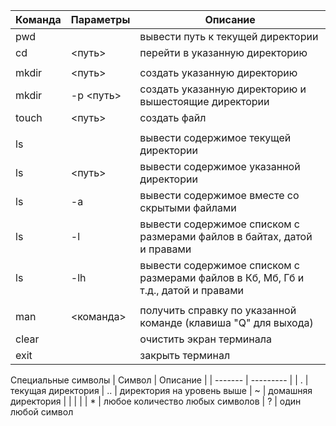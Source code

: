 | Команда | Параметры | Описание |
| ------- | --------- | -------- |
| pwd | | вывести путь к текущей директории  |
| cd | <путь> | перейти в указанную директорию  |
|  | |   |
| mkdir  | <путь>  | создать указанную директорию
| mkdir  | -p <путь>  | создать указанную директорию и вышестоящие директории
| touch  | <путь>  | создать файл
|  | |   |
| ls  |  | вывести содержимое текущей директории  |
| ls  | <путь>  | вывести содержимое указанной директории
| ls  | -a  | вывести содержимое вместе со скрытыми файлами
| ls  | -l  | вывести содержимое списком с размерами файлов в байтах, датой и правами
| ls  | -lh  | вывести содержимое списком с размерами файлов в Кб, Мб, Гб и т.д., датой и правами
|  | |   |
| man  | <команда>  | получить справку по указанной команде (клавиша "Q" для выхода)
| clear  |  | очистить экран терминала
| exit  |  | закрыть терминал

Специальные символы
| Символ | Описание |
| ------- | --------- |
| .    | текущая директория
| ..    | директория на уровень выше
| ~    | домашняя директория
|  | |   |
| *  | любое количество любых символов
| ?  |  один любой символ
